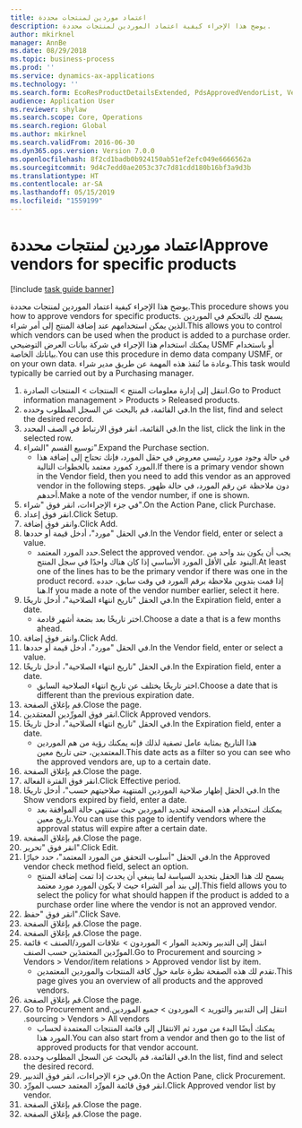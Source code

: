 ```yaml
---
title: اعتماد موردين لمنتجات محددة
description: يوضح هذا الإجراء كيفية اعتماد الموردين لمنتجات محددة.
author: mkirknel
manager: AnnBe
ms.date: 08/29/2018
ms.topic: business-process
ms.prod: ''
ms.service: dynamics-ax-applications
ms.technology: ''
ms.search.form: EcoResProductDetailsExtended, PdsApprovedVendorList, VendTable
audience: Application User
ms.reviewer: shylaw
ms.search.scope: Core, Operations
ms.search.region: Global
ms.author: mkirknel
ms.search.validFrom: 2016-06-30
ms.dyn365.ops.version: Version 7.0.0
ms.openlocfilehash: 8f2cd1badb0b924150ab51ef2efc049e6666562a
ms.sourcegitcommit: 9d4c7edd0ae2053c37c7d81cdd180b16bf3a9d3b
ms.translationtype: HT
ms.contentlocale: ar-SA
ms.lasthandoff: 05/15/2019
ms.locfileid: "1559199"
---
```

# <a name="approve-vendors-for-specific-products"></a><span data-ttu-id="66d1b-103">اعتماد موردين لمنتجات محددة</span><span class="sxs-lookup"><span data-stu-id="66d1b-103">Approve vendors for specific products</span></span>

[!include [task guide banner](../../includes/task-guide-banner.md)]

<span data-ttu-id="66d1b-104">يوضح هذا الإجراء كيفية اعتماد الموردين لمنتجات محددة.</span><span class="sxs-lookup"><span data-stu-id="66d1b-104">This procedure shows you how to approve vendors for specific products.</span></span> <span data-ttu-id="66d1b-105">يسمح لك بالتحكم في الموردين الذين يمكن استخدامهم عند إضافة المنتج إلى أمر شراء.</span><span class="sxs-lookup"><span data-stu-id="66d1b-105">This allows you to control which vendors can be used when the product is added to a purchase order.</span></span> <span data-ttu-id="66d1b-106">يمكنك استخدام هذا الإجراء في شركة بيانات العرض التوضيحي USMF أو باستخدام بياناتك الخاصة.</span><span class="sxs-lookup"><span data-stu-id="66d1b-106">You can use this procedure in demo data company USMF, or on your own data.</span></span> <span data-ttu-id="66d1b-107">وعادة ما تُنفذ هذه المهمة عن طريق مدير شراء.</span><span class="sxs-lookup"><span data-stu-id="66d1b-107">This task would typically be carried out by a Purchasing manager.</span></span>

1. <span data-ttu-id="66d1b-108">انتقل إلى إدارة معلومات المنتج > المنتجات > المنتجات الصادرة.</span><span class="sxs-lookup"><span data-stu-id="66d1b-108">Go to Product information management > Products > Released products.</span></span>
2. <span data-ttu-id="66d1b-109">في القائمة، قم بالبحث عن السجل المطلوب وحدده.</span><span class="sxs-lookup"><span data-stu-id="66d1b-109">In the list, find and select the desired record.</span></span>
3. <span data-ttu-id="66d1b-110">في القائمة، انقر فوق الارتباط في الصف المحدد.</span><span class="sxs-lookup"><span data-stu-id="66d1b-110">In the list, click the link in the selected row.</span></span>
4. <span data-ttu-id="66d1b-111">توسيع القسم "الشراء".</span><span class="sxs-lookup"><span data-stu-id="66d1b-111">Expand the Purchase section.</span></span>
    * <span data-ttu-id="66d1b-112">في حالة وجود مورد رئيسي معروض في حقل المورد، فإنك تحتاج إلى إضافة هذا المورد كمورد معتمد بالخطوات التالية.</span><span class="sxs-lookup"><span data-stu-id="66d1b-112">If there is a primary vendor shown in the Vendor field, then you need to add this vendor as an approved vendor in the following steps.</span></span> <span data-ttu-id="66d1b-113">دون ملاحظة عن رقم المورد، في حالة ظهور أحدهم.</span><span class="sxs-lookup"><span data-stu-id="66d1b-113">Make a note of the vendor number, if one is shown.</span></span>  
5. <span data-ttu-id="66d1b-114">في جزء الإجراءات، انقر فوق "شراء".</span><span class="sxs-lookup"><span data-stu-id="66d1b-114">On the Action Pane, click Purchase.</span></span>
6. <span data-ttu-id="66d1b-115">انقر فوق إعداد.</span><span class="sxs-lookup"><span data-stu-id="66d1b-115">Click Setup.</span></span>
7. <span data-ttu-id="66d1b-116">وانقر فوق إضافة.</span><span class="sxs-lookup"><span data-stu-id="66d1b-116">Click Add.</span></span>
8. <span data-ttu-id="66d1b-117">في الحقل "مورد"، أدخل قيمة أو حددها.</span><span class="sxs-lookup"><span data-stu-id="66d1b-117">In the Vendor field, enter or select a value.</span></span>
    * <span data-ttu-id="66d1b-118">حدد المورد المعتمد.</span><span class="sxs-lookup"><span data-stu-id="66d1b-118">Select the approved vendor.</span></span> <span data-ttu-id="66d1b-119">يجب أن يكون بند واحد من البنود على الأقل المورد الأساسي إذا كان هناك واحدًا في سجل المنتج.</span><span class="sxs-lookup"><span data-stu-id="66d1b-119">At least one of the lines has to be the primary vendor if there was one in the product record.</span></span> <span data-ttu-id="66d1b-120">إذا قمت بتدوين ملاحظة برقم المورد في وقت سابق، حدده هنا.</span><span class="sxs-lookup"><span data-stu-id="66d1b-120">If you made a note of the vendor number earlier, select it here.</span></span>  
9. <span data-ttu-id="66d1b-121">في الحقل "تاريخ انتهاء الصلاحية"، أدخل تاريخًا.</span><span class="sxs-lookup"><span data-stu-id="66d1b-121">In the Expiration field, enter a date.</span></span>
    * <span data-ttu-id="66d1b-122">اختر تاريخًا بعد بضعة أشهر قادمة.</span><span class="sxs-lookup"><span data-stu-id="66d1b-122">Choose a date a that is a few months ahead.</span></span>  
10. <span data-ttu-id="66d1b-123">وانقر فوق إضافة.</span><span class="sxs-lookup"><span data-stu-id="66d1b-123">Click Add.</span></span>
11. <span data-ttu-id="66d1b-124">في الحقل "مورد"، أدخل قيمة أو حددها.</span><span class="sxs-lookup"><span data-stu-id="66d1b-124">In the Vendor field, enter or select a value.</span></span>
12. <span data-ttu-id="66d1b-125">في الحقل "تاريخ انتهاء الصلاحية"، أدخل تاريخًا.</span><span class="sxs-lookup"><span data-stu-id="66d1b-125">In the Expiration field, enter a date.</span></span>
    * <span data-ttu-id="66d1b-126">اختر تاريخًا يختلف عن تاريخ انتهاء الصلاحية السابق.</span><span class="sxs-lookup"><span data-stu-id="66d1b-126">Choose a date that is different than the previous expiration date.</span></span>  
13. <span data-ttu-id="66d1b-127">قم بإغلاق الصفحة.</span><span class="sxs-lookup"><span data-stu-id="66d1b-127">Close the page.</span></span>
14. <span data-ttu-id="66d1b-128">انقر فوق المورِّدين المعتمَدين.</span><span class="sxs-lookup"><span data-stu-id="66d1b-128">Click Approved vendors.</span></span>
15. <span data-ttu-id="66d1b-129">في الحقل "تاريخ انتهاء الصلاحية"، أدخل تاريخًا.</span><span class="sxs-lookup"><span data-stu-id="66d1b-129">In the Expiration field, enter a date.</span></span>
    * <span data-ttu-id="66d1b-130">هذا التاريخ بمثابة عامل تصفية لذلك فإنه يمكنك رؤية من هم الموردين المعتمدين، حتى تاريخ معين.</span><span class="sxs-lookup"><span data-stu-id="66d1b-130">This date acts as a filter so you can see who the approved vendors are, up to a certain date.</span></span>  
16. <span data-ttu-id="66d1b-131">قم بإغلاق الصفحة.</span><span class="sxs-lookup"><span data-stu-id="66d1b-131">Close the page.</span></span>
17. <span data-ttu-id="66d1b-132">انقر فوق الفترة الفعالة.</span><span class="sxs-lookup"><span data-stu-id="66d1b-132">Click Effective period.</span></span>
18. <span data-ttu-id="66d1b-133">في الحقل إظهار صلاحية الموردين المنتهية صلاحيتهم حسب"، أدخل تاريخًا.</span><span class="sxs-lookup"><span data-stu-id="66d1b-133">In the Show vendors expired by field, enter a date.</span></span>
    * <span data-ttu-id="66d1b-134">يمكنك استخدام هذه الصفحة لتحديد الموردين حيث ستنتهي حالة الموافقة بعد تاريخ معين.</span><span class="sxs-lookup"><span data-stu-id="66d1b-134">You can use this page to identify vendors where the approval status will expire after a certain date.</span></span>  
19. <span data-ttu-id="66d1b-135">قم بإغلاق الصفحة.</span><span class="sxs-lookup"><span data-stu-id="66d1b-135">Close the page.</span></span>
20. <span data-ttu-id="66d1b-136">انقر فوق "تحرير".</span><span class="sxs-lookup"><span data-stu-id="66d1b-136">Click Edit.</span></span>
21. <span data-ttu-id="66d1b-137">في الحقل "أسلوب التحقق من المورد المعتمد"، حدد خيارًا.</span><span class="sxs-lookup"><span data-stu-id="66d1b-137">In the Approved vendor check method field, select an option.</span></span>
    * <span data-ttu-id="66d1b-138">يسمح لك هذا الحقل بتحديد السياسة لما ينبغي أن يحدث إذا تمت إضافة المنتج إلى بند أمر الشراء حيث لا يكون المورد مورد معتمد.</span><span class="sxs-lookup"><span data-stu-id="66d1b-138">This field allows you to select the policy for what should happen if the product is added to a purchase order line where the vendor is not an approved vendor.</span></span>  
22. <span data-ttu-id="66d1b-139">انقر فوق "حفظ".</span><span class="sxs-lookup"><span data-stu-id="66d1b-139">Click Save.</span></span>
23. <span data-ttu-id="66d1b-140">قم بإغلاق الصفحة.</span><span class="sxs-lookup"><span data-stu-id="66d1b-140">Close the page.</span></span>
24. <span data-ttu-id="66d1b-141">قم بإغلاق الصفحة.</span><span class="sxs-lookup"><span data-stu-id="66d1b-141">Close the page.</span></span>
25. <span data-ttu-id="66d1b-142">انتقل إلى التدبير وتحديد الموار > الموردون > علاقات المورد/الصنف‬ > قائمة المورِّدين المعتمدَين حسب الصنف.</span><span class="sxs-lookup"><span data-stu-id="66d1b-142">Go to Procurement and sourcing > Vendors > Vendor/item relations > Approved vendor list by item.</span></span>
    * <span data-ttu-id="66d1b-143">تقدم لك هذه الصفحة نظرة عامة حول كافة المنتجات والموردين المعتمدين.</span><span class="sxs-lookup"><span data-stu-id="66d1b-143">This page gives you an overview of all products and the approved vendors.</span></span>  
26. <span data-ttu-id="66d1b-144">قم بإغلاق الصفحة.</span><span class="sxs-lookup"><span data-stu-id="66d1b-144">Close the page.</span></span>
27. <span data-ttu-id="66d1b-145">انتقل إلى ‏‫التدبير والتوريد > الموردون > جميع الموردين.</span><span class="sxs-lookup"><span data-stu-id="66d1b-145">Go to Procurement and sourcing > Vendors > All vendors.</span></span>
    * <span data-ttu-id="66d1b-146">يمكنك أيضًا البدء من مورد ثم الانتقال إلى قائمة المنتجات المعتمدة لحساب المورد هذا.</span><span class="sxs-lookup"><span data-stu-id="66d1b-146">You can also start from a vendor and then go to the list of approved products for that vendor account.</span></span>  
28. <span data-ttu-id="66d1b-147">في القائمة، قم بالبحث عن السجل المطلوب وحدده.</span><span class="sxs-lookup"><span data-stu-id="66d1b-147">In the list, find and select the desired record.</span></span>
29. <span data-ttu-id="66d1b-148">في جزء الإجراءات، انقر فوق التدبير.</span><span class="sxs-lookup"><span data-stu-id="66d1b-148">On the Action Pane, click Procurement.</span></span>
30. <span data-ttu-id="66d1b-149">انقر فوق قائمة المورِّد المعتمد حسب المورِّد.</span><span class="sxs-lookup"><span data-stu-id="66d1b-149">Click Approved vendor list by vendor.</span></span>
31. <span data-ttu-id="66d1b-150">قم بإغلاق الصفحة.</span><span class="sxs-lookup"><span data-stu-id="66d1b-150">Close the page.</span></span>
32. <span data-ttu-id="66d1b-151">قم بإغلاق الصفحة.</span><span class="sxs-lookup"><span data-stu-id="66d1b-151">Close the page.</span></span>

